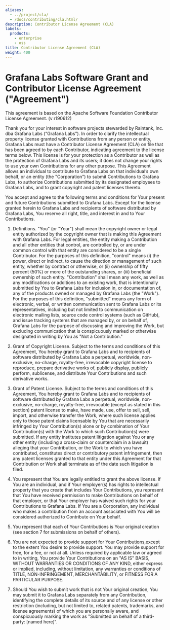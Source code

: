 ```yaml
---
aliases:
  - ../project/cla/
  - /docs/contributing/cla.html/
description: Contributor License Agreement (CLA)
labels:
  products:
    - enterprise
    - oss
title: Contributor License Agreement (CLA)
weight: 400
---
```


# Grafana Labs Software Grant and Contributor License Agreement ("Agreement")

This agreement is based on the Apache Software Foundation Contributor License Agreement.
(v r190612)

Thank you for your interest in software projects stewarded by Raintank, Inc. dba Grafana Labs (“Grafana Labs”). In order to clarify the intellectual property license
granted with Contributions from any person or entity, Grafana Labs
must have a Contributor License Agreement (CLA) on file that has been
agreed to by each Contributor, indicating agreement to the license terms
below. This license is for your protection as a Contributor as well
as the protection of Grafana Labs and its users; it does not change
your rights to use your own Contributions for any other purpose.
This Agreement allows an individual to contribute to Grafana Labs on that individual’s own behalf, or an entity (the "Corporation") to
submit Contributions to Grafana Labs, to authorize Contributions
submitted by its designated employees to Grafana Labs, and to grant
copyright and patent licenses thereto.

You accept and agree to the following terms and conditions for Your
present and future Contributions submitted to Grafana Labs. Except
for the license granted herein to Grafana Labs and recipients of
software distributed by Grafana Labs, You reserve all right, title,
and interest in and to Your Contributions.

1. Definitions. "You" (or "Your") shall mean the copyright owner or legal entity
   authorized by the copyright owner that is making this Agreement
   with Grafana Labs. For legal entities, the entity making a
   Contribution and all other entities that control, are controlled by,
   or are under common control with that entity are considered to be a
   single Contributor. For the purposes of this definition, "control"
   means (i) the power, direct or indirect, to cause the direction or
   management of such entity, whether by contract or otherwise, or
   (ii) ownership of fifty percent (50%) or more of the outstanding
   shares, or (iii) beneficial ownership of such entity.
   "Contribution" shall mean any work, as well as
   any modifications or additions to an existing work, that is intentionally
   submitted by You to Grafana Labs for inclusion in, or
   documentation of, any of the products owned or managed by Grafana Labs (the "Work"). For the purposes of this definition,
   "submitted" means any form of electronic, verbal, or written
   communication sent to Grafana Labs or its representatives,
   including but not limited to communication on electronic mailing
   lists, source code control systems (such as GitHub), and issue tracking systems
   that are managed by, or on behalf of, Grafana Labs for the
   purpose of discussing and improving the Work, but excluding
   communication that is conspicuously marked or otherwise designated
   in writing by You as "Not a Contribution."

1. Grant of Copyright License. Subject to the terms and conditions of this Agreement, You hereby grant to Grafana Labs and to
   recipients of software distributed by Grafana Labs a perpetual,
   worldwide, non-exclusive, no-charge, royalty-free, irrevocable
   copyright license to reproduce, prepare derivative works of,
   publicly display, publicly perform, sublicense, and distribute
   Your Contributions and such derivative works.

1. Grant of Patent License. Subject to the terms and conditions of this Agreement, You hereby grant to Grafana Labs and to recipients
   of software distributed by Grafana Labs a perpetual, worldwide,
   non-exclusive, no-charge, royalty-free, irrevocable (except as
   stated in this section) patent license to make, have made, use,
   offer to sell, sell, import, and otherwise transfer the Work,
   where such license applies only to those patent claims licensable
   by You that are necessarily infringed by Your Contribution(s)
   alone or by combination of Your Contribution(s) with the Work to
   which such Contribution(s) were submitted. If any entity institutes
   patent litigation against You or any other entity (including a
   cross-claim or counterclaim in a lawsuit) alleging that your
   Contribution, or the Work to which you have contributed, constitutes
   direct or contributory patent infringement, then any patent licenses
   granted to that entity under this Agreement for that Contribution or
   Work shall terminate as of the date such litigation is filed.

1. You represent that You are legally entitled to grant the above license. If You are an individual, and if Your employer(s) has rights to intellectual property
   that you create that includes Your Contributions, you represent
   that You have received permission to make Contributions on behalf
   of that employer, or that Your employer has waived such rights for
   your Contributions to Grafana Labs. If You are a Corporation, any individual who makes a contribution from an account associated with You will be considered authorized to Contribute on Your behalf.

1. You represent that each of Your Contributions is Your original creation (see section 7 for submissions on behalf of others).

1. You are not expected to provide support for Your Contributions,except to the extent You desire to provide support. You may provide
   support for free, for a fee, or not at all. Unless required by
   applicable law or agreed to in writing, You provide Your
   Contributions on an "AS IS" BASIS, WITHOUT WARRANTIES OR CONDITIONS
   OF ANY KIND, either express or implied, including, without
   limitation, any warranties or conditions of TITLE, NON-INFRINGEMENT,
   MERCHANTABILITY, or FITNESS FOR A PARTICULAR PURPOSE.

1. Should You wish to submit work that is not Your original creation, You may submit it to Grafana Labs separately from any
   Contribution, identifying the complete details of its source and
   of any license or other restriction (including, but not limited
   to, related patents, trademarks, and license agreements) of which
   you are personally aware, and conspicuously marking the work as
   "Submitted on behalf of a third-party: [named here]".
